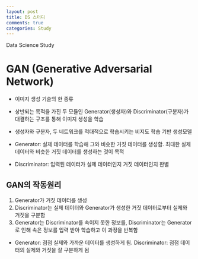 ```yaml
---
layout: post
title: DS 스터디
comments: true
categories: Study
---
```

Data Science Study

# GAN (Generative Adversarial Network)
- 이미지 생성 기술의 한 종류
- 상반되는 목적을 가진 두 모듈인 Generator(생성자)와 Discriminator(구분자)가 대결하는 구조를 통해 이미지 생성을 학습
- 생성자와 구분자, 두 네트워크를 적대적으로 학습시키는 비지도 학습 기반 생성모델  
  
- Generator: 실제 데이터를 학습해 그와 비슷한 거짓 데이터를 생성함. 최대한 실제 데이터와 비슷한 거짓 데이터를 생성하는 것이 목적
- Discriminator: 입력된 데이터가 실제 데이터인지 거짓 데이터인지 판별
  
## GAN의 작동원리
1. Generator가 거짓 데이터를 생성
2. Discriminator는 실제 데이터와 Generator가 생성한 거짓 데이터로부터 실제와 거짓을 구분함
3. Generator는 Discriminator를 속이지 못한 정보를, Discriminator는 Generator로 인해 속은 정보를 입력 받아 학습하고 이 과정을 반복함 

- Generator: 점점 실제와 가까운 데이터를 생성하게 됨. Discriminator: 점점 데이터의 실제와 거짓을 잘 구분하게 됨